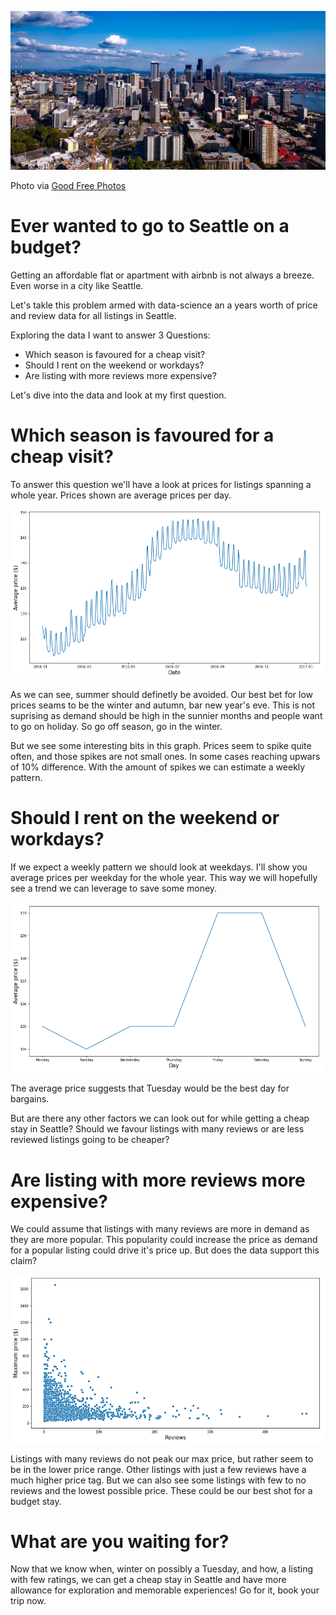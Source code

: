 ![Seattle](images/downtown-cityscape-in-seattle-washington.jpg)

Photo via <a href="https://www.goodfreephotos.com/">Good Free Photos</a>

# Ever wanted to go to Seattle on a budget?

Getting an affordable flat or apartment with airbnb is not always a breeze. Even worse in a city like Seattle. 

Let's takle this problem armed with data-science an a years worth of price and review data for all listings in Seattle.

Exploring the data I want to answer 3 Questions:

- Which season is favoured for a cheap visit?
- Should I rent on the weekend or workdays?
- Are listing with more reviews more expensive?

Let's dive into the data and look at my first question.

# Which season is favoured for a cheap visit?

To answer this question we'll have a look at prices for listings spanning a whole year. Prices shown are average prices per day.

![Pices_spanning_a_year](images/prices_year.png)

As we can see, summer should definetly be avoided. Our best bet for low prices seams to be the winter and autumn, bar new year's eve. This is not suprising as demand should be high in the sunnier months and people want to go on holiday. So go off season, go in the winter.

But we see some interesting bits in this graph. Prices seem to spike quite often, and those spikes are not small ones. In some cases reaching upwars of 10% difference. With the amount of spikes we can estimate a weekly pattern. 

# Should I rent on the weekend or workdays?

If we expect a weekly pattern we should look at weekdays. I'll show you average prices per weekday for the whole year. This way we will hopefully see a trend we can leverage to save some money.

![Pices_spanning_a_year](images/prices_day.png)

The average price suggests that Tuesday would be the best day for bargains.

But are there any other factors we can look out for while getting a cheap stay in Seattle? Should we favour listings with many reviews or are less reviewed listings going to be cheaper?

# Are listing with more reviews more expensive?

We could assume that listings with many reviews are more in demand as they are more popular. This popularity could increase the price as demand for a popular listing could drive it's price up. But does the data support this claim?

![Pices_spanning_a_year](images/reviews.png)

Listings with many reviews do not peak our max price, but rather seem to be in the lower price range. Other listings with just a few reviews have a much higher price tag. But we can also see some listings with few to no reviews and the lowest possible price. These could be our best shot for a budget stay.

# What are you waiting for?

Now that we know when, winter on possibly a Tuesday, and how, a listing with few ratings, we can get a cheap stay in Seattle and have more allowance for exploration and memorable experiences! Go for it, book your trip now.
